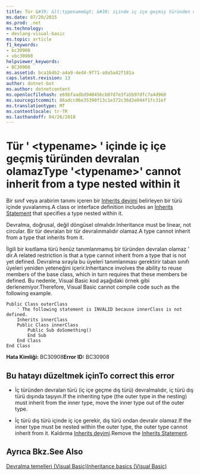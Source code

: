 ```yaml
---
title: Tür &#39; &lt;typename&gt; &#39; içinde iç içe geçmiş türünden devralan olamaz
ms.date: 07/20/2015
ms.prod: .net
ms.technology:
- devlang-visual-basic
ms.topic: article
f1_keywords:
- bc30908
- vbc30908
helpviewer_keywords:
- BC30908
ms.assetid: bca164b2-a4a9-4ed4-9f71-a9a5a42f181a
caps.latest.revision: 13
author: dotnet-bot
ms.author: dotnetcontent
ms.openlocfilehash: e69bfaadbd940456cb07d7e3fa5b97dfc7a4d960
ms.sourcegitcommit: 86adcc06e35390f13c1e372c36d2e044f1fc31ef
ms.translationtype: MT
ms.contentlocale: tr-TR
ms.lasthandoff: 04/26/2018
---
```

# <a name="type-39lttypenamegt39-cannot-inherit-from-a-type-nested-within-it"></a><span data-ttu-id="53507-102">Tür &#39; &lt;typename&gt; &#39; içinde iç içe geçmiş türünden devralan olamaz</span><span class="sxs-lookup"><span data-stu-id="53507-102">Type &#39;&lt;typename&gt;&#39; cannot inherit from a type nested within it</span></span>
<span data-ttu-id="53507-103">Bir sınıf veya arabirim tanımı içeren bir [Inherits deyimi](../../visual-basic/language-reference/statements/inherits-statement.md) belirleyen bir türü içinde yuvalanmış.</span><span class="sxs-lookup"><span data-stu-id="53507-103">A class or interface definition includes an [Inherits Statement](../../visual-basic/language-reference/statements/inherits-statement.md) that specifies a type nested within it.</span></span>  
  
 <span data-ttu-id="53507-104">Devralma, doğrusal, değil döngüsel olmalıdır.</span><span class="sxs-lookup"><span data-stu-id="53507-104">Inheritance must be linear, not circular.</span></span> <span data-ttu-id="53507-105">Bir tür devralan bir tür devralınmalıdır olamaz.</span><span class="sxs-lookup"><span data-stu-id="53507-105">A type cannot inherit from a type that inherits from it.</span></span>  
  
 <span data-ttu-id="53507-106">İlgili bir kısıtlama türü henüz tanımlanmamış bir türünden devralan olamaz ' dir.</span><span class="sxs-lookup"><span data-stu-id="53507-106">A related restriction is that a type cannot inherit from a type that is not yet defined.</span></span> <span data-ttu-id="53507-107">Devralma sırayla bu üyeleri tanımlanması gerektirir taban sınıfı üyeleri yeniden yeteneğini içerir.</span><span class="sxs-lookup"><span data-stu-id="53507-107">Inheritance involves the ability to reuse members of the base class, which in turn requires that these members be defined.</span></span> <span data-ttu-id="53507-108">Bu nedenle, Visual Basic kod aşağıdaki örnek gibi derlenemiyor.</span><span class="sxs-lookup"><span data-stu-id="53507-108">Therefore, Visual Basic cannot compile code such as the following example.</span></span>  
  
```  
Public Class outerClass  
    ' The following statement is INVALID because innerClass is not defined.  
    Inherits innerClass  
    Public Class innerClass  
        Public Sub doSomething()  
        End Sub  
    End Class  
End Class  
```  
  
 <span data-ttu-id="53507-109">**Hata Kimliği:** BC30908</span><span class="sxs-lookup"><span data-stu-id="53507-109">**Error ID:** BC30908</span></span>  
  
## <a name="to-correct-this-error"></a><span data-ttu-id="53507-110">Bu hatayı düzeltmek için</span><span class="sxs-lookup"><span data-stu-id="53507-110">To correct this error</span></span>  
  
-   <span data-ttu-id="53507-111">İç türünden devralan türü (iç içe geçme dış türü) devralmalıdır, iç türü dış türü dışında taşıyın.</span><span class="sxs-lookup"><span data-stu-id="53507-111">If the inheriting type (the outer type in the nesting) must inherit from the inner type, move the inner type out of the outer type.</span></span>  
  
-   <span data-ttu-id="53507-112">İç türü dış türü içinde iç içe gerekir, dış türü ondan devralır olamaz.</span><span class="sxs-lookup"><span data-stu-id="53507-112">If the inner type must be nested within the outer type, the outer type cannot inherit from it.</span></span> <span data-ttu-id="53507-113">Kaldırma [Inherits deyimi](../../visual-basic/language-reference/statements/inherits-statement.md).</span><span class="sxs-lookup"><span data-stu-id="53507-113">Remove the [Inherits Statement](../../visual-basic/language-reference/statements/inherits-statement.md).</span></span>  
  
## <a name="see-also"></a><span data-ttu-id="53507-114">Ayrıca Bkz.</span><span class="sxs-lookup"><span data-stu-id="53507-114">See Also</span></span>  
 [<span data-ttu-id="53507-115">Devralma temelleri (Visual Basic)</span><span class="sxs-lookup"><span data-stu-id="53507-115">Inheritance basics (Visual Basic)</span></span>](~/docs/visual-basic/programming-guide/language-features/objects-and-classes/inheritance-basics.md)
